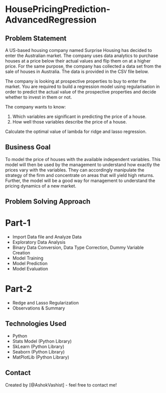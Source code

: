 # HousePricingPrediction-AdvancedRegression

## Problem Statement
<p>
A US-based housing company named Surprise Housing has decided to enter the Australian market. The company uses data analytics to purchase houses at a price below their actual values and flip them on at a higher price. For the same purpose, the company has collected a data set from the sale of houses in Australia. The data is provided in the CSV file below.

The company is looking at prospective properties to buy to enter the market. You are required to build a regression model using regularisation in order to predict the actual value of the prospective properties and decide whether to invest in them or not.

The company wants to know:
<ol>
<li>Which variables are significant in predicting the price of a house.</li>
<li>How well those variables describe the price of a house.</li>
</ol>
Calculate the optimal value of lambda for ridge and lasso regression.
</p>

## Business Goal

<p>To model the price of houses with the available independent variables. This model will then be used by the management to understand how exactly the prices vary with the variables. They can accordingly manipulate the strategy of the firm and concentrate on areas that will yield high returns. Further, the model will be a good way for management to understand the pricing dynamics of a new market.</p>

## Problem Solving Approach

# Part-1
- Import Data file and Analyze Data
- Exploratory Data Analysis
- Binary Data Conversion, Data Type Correction, Dummy Variable Creation
- Model Training
- Model Prediction
- Model Evaluation

# Part-2
- Redge and Lasso Regularization
- Observations & Summary

## Technologies Used
- Python
- Stats Model (Python Library)
- SkLearn (Python Library)
- Seaborn (Python Library)
- MatPlotLib (Python Library)

## Contact
Created by [@AshokVashist] - feel free to contact me!
